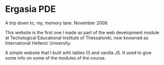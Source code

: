 # Ergasia PDE

A trip down to, my, memory lane. November 2009.

This website is the first one I made as part of the web development module at Techological Educational Institute of Thessaloniki, now knowned as International Hellenic University.

A simple website that I built with tables (!) and vanilla JS. It used to give some info on some of the modules of the course.
